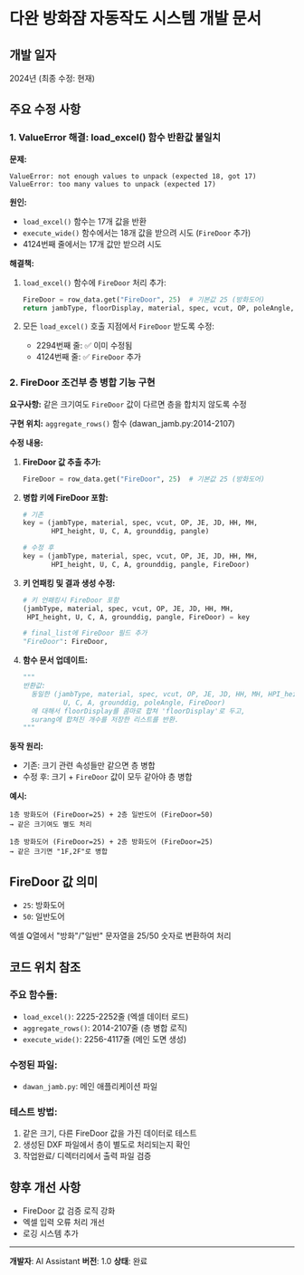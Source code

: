 # 다완 방화쟘 자동작도 시스템 개발 문서

## 개발 일자
2024년 (최종 수정: 현재)

## 주요 수정 사항

### 1. ValueError 해결: load_excel() 함수 반환값 불일치

**문제:**
```
ValueError: not enough values to unpack (expected 18, got 17)
ValueError: too many values to unpack (expected 17)
```

**원인:**
- `load_excel()` 함수는 17개 값을 반환
- `execute_wide()` 함수에서는 18개 값을 받으려 시도 (`FireDoor` 추가)
- 4124번째 줄에서는 17개 값만 받으려 시도

**해결책:**
1. `load_excel()` 함수에 `FireDoor` 처리 추가:
   ```python
   FireDoor = row_data.get("FireDoor", 25)  # 기본값 25 (방화도어)
   return jambType, floorDisplay, material, spec, vcut, OP, poleAngle, JE, JD, HH, MH, HPI_height, U, C, A, grounddig, surang, FireDoor
   ```

2. 모든 `load_excel()` 호출 지점에서 `FireDoor` 받도록 수정:
   - 2294번째 줄: ✅ 이미 수정됨
   - 4124번째 줄: ✅ `FireDoor` 추가

### 2. FireDoor 조건부 층 병합 기능 구현

**요구사항:**
같은 크기여도 `FireDoor` 값이 다르면 층을 합치지 않도록 수정

**구현 위치:**
`aggregate_rows()` 함수 (dawan_jamb.py:2014-2107)

**수정 내용:**

1. **FireDoor 값 추출 추가:**
   ```python
   FireDoor = row_data.get("FireDoor", 25)  # 기본값 25 (방화도어)
   ```

2. **병합 키에 FireDoor 포함:**
   ```python
   # 기존
   key = (jambType, material, spec, vcut, OP, JE, JD, HH, MH,
          HPI_height, U, C, A, grounddig, pangle)

   # 수정 후
   key = (jambType, material, spec, vcut, OP, JE, JD, HH, MH,
          HPI_height, U, C, A, grounddig, pangle, FireDoor)
   ```

3. **키 언패킹 및 결과 생성 수정:**
   ```python
   # 키 언패킹시 FireDoor 포함
   (jambType, material, spec, vcut, OP, JE, JD, HH, MH,
    HPI_height, U, C, A, grounddig, pangle, FireDoor) = key

   # final_list에 FireDoor 필드 추가
   "FireDoor": FireDoor,
   ```

4. **함수 문서 업데이트:**
   ```python
   """
   반환값:
     동일한 (jambType, material, spec, vcut, OP, JE, JD, HH, MH, HPI_height,
             U, C, A, grounddig, poleAngle, FireDoor)
     에 대해서 floorDisplay를 콤마로 합쳐 'floorDisplay'로 두고,
     surang에 합쳐진 개수를 저장한 리스트를 반환.
   """
   ```

**동작 원리:**
- 기존: 크기 관련 속성들만 같으면 층 병합
- 수정 후: 크기 + `FireDoor` 값이 모두 같아야 층 병합

**예시:**
```
1층 방화도어 (FireDoor=25) + 2층 일반도어 (FireDoor=50)
→ 같은 크기여도 별도 처리

1층 방화도어 (FireDoor=25) + 2층 방화도어 (FireDoor=25)
→ 같은 크기면 "1F,2F"로 병합
```

## FireDoor 값 의미
- `25`: 방화도어
- `50`: 일반도어

엑셀 Q열에서 "방화"/"일반" 문자열을 25/50 숫자로 변환하여 처리

## 코드 위치 참조

### 주요 함수들:
- `load_excel()`: 2225-2252줄 (엑셀 데이터 로드)
- `aggregate_rows()`: 2014-2107줄 (층 병합 로직)
- `execute_wide()`: 2256-4117줄 (메인 도면 생성)

### 수정된 파일:
- `dawan_jamb.py`: 메인 애플리케이션 파일

### 테스트 방법:
1. 같은 크기, 다른 FireDoor 값을 가진 데이터로 테스트
2. 생성된 DXF 파일에서 층이 별도로 처리되는지 확인
3. 작업완료/ 디렉터리에서 출력 파일 검증

## 향후 개선 사항
- FireDoor 값 검증 로직 강화
- 엑셀 입력 오류 처리 개선
- 로깅 시스템 추가

---
**개발자**: AI Assistant
**버전**: 1.0
**상태**: 완료